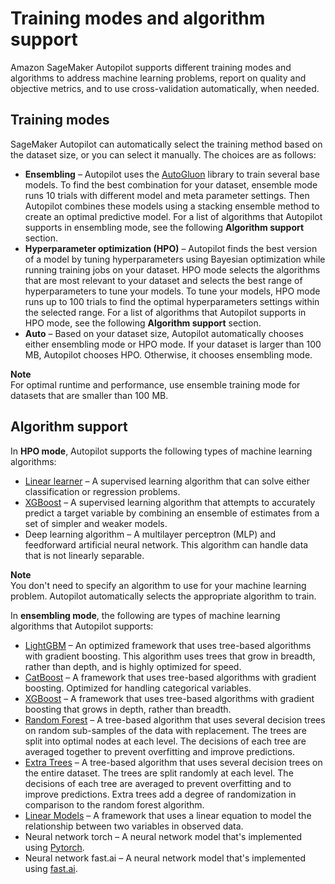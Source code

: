 # Training modes and algorithm support<a name="autopilot-model-support-validation"></a>

Amazon SageMaker Autopilot supports different training modes and algorithms to address machine learning problems, report on quality and objective metrics, and to use cross\-validation automatically, when needed\.

## Training modes<a name="autopilot-training-mode"></a>

SageMaker Autopilot can automatically select the training method based on the dataset size, or you can select it manually\. The choices are as follows:
+ **Ensembling** – Autopilot uses the [AutoGluon](https://auto.gluon.ai/stable/tutorials/tabular_prediction/index.html) library to train several base models\. To find the best combination for your dataset, ensemble mode runs 10 trials with different model and meta parameter settings\. Then Autopilot combines these models using a stacking ensemble method to create an optimal predictive model\. For a list of algorithms that Autopilot supports in ensembling mode, see the following **Algorithm support** section\.
+ **Hyperparameter optimization \(HPO\)** – Autopilot finds the best version of a model by tuning hyperparameters using Bayesian optimization while running training jobs on your dataset\. HPO mode selects the algorithms that are most relevant to your dataset and selects the best range of hyperparameters to tune your models\. To tune your models, HPO mode runs up to 100 trials to find the optimal hyperparameters settings within the selected range\. For a list of algorithms that Autopilot supports in HPO mode, see the following **Algorithm support** section\. 
+ **Auto** – Based on your dataset size, Autopilot automatically chooses either ensembling mode or HPO mode\. If your dataset is larger than 100 MB, Autopilot chooses HPO\. Otherwise, it chooses ensembling mode\.

**Note**  
For optimal runtime and performance, use ensemble training mode for datasets that are smaller than 100 MB\.

## Algorithm support<a name="autopilot-algorithm-support"></a>

In **HPO mode**, Autopilot supports the following types of machine learning algorithms:
+  [Linear learner](https://docs.aws.amazon.com/sagemaker/latest/dg/linear-learner.html) – A supervised learning algorithm that can solve either classification or regression problems\.
+ [XGBoost](https://docs.aws.amazon.com/sagemaker/latest/dg/xgboost.html) – A supervised learning algorithm that attempts to accurately predict a target variable by combining an ensemble of estimates from a set of simpler and weaker models\.
+ Deep learning algorithm – A multilayer perceptron \(MLP\) and feedforward artificial neural network\. This algorithm can handle data that is not linearly separable\.

**Note**  
You don't need to specify an algorithm to use for your machine learning problem\. Autopilot automatically selects the appropriate algorithm to train\. 

In **ensembling mode**, the following are types of machine learning algorithms that Autopilot supports: 
+ [LightGBM](https://docs.aws.amazon.com/sagemaker/latest/dg/lightgbm.html) – An optimized framework that uses tree\-based algorithms with gradient boosting\. This algorithm uses trees that grow in breadth, rather than depth, and is highly optimized for speed\.
+ [CatBoost](https://docs.aws.amazon.com/sagemaker/latest/dg/catboost.html) – A framework that uses tree\-based algorithms with gradient boosting\. Optimized for handling categorical variables\.
+ [XGBoost](https://docs.aws.amazon.com/sagemaker/latest/dg/xgboost.html) – A framework that uses tree\-based algorithms with gradient boosting that grows in depth, rather than breadth\. 
+ [Random Forest](https://scikit-learn.org/stable/modules/generated/sklearn.ensemble.RandomForestClassifier.html) – A tree\-based algorithm that uses several decision trees on random sub\-samples of the data with replacement\. The trees are split into optimal nodes at each level\. The decisions of each tree are averaged together to prevent overfitting and improve predictions\.
+ [Extra Trees](https://scikit-learn.org/stable/modules/generated/sklearn.ensemble.ExtraTreesClassifier.html#sklearn.ensemble.ExtraTreesClassifier) – A tree\-based algorithm that uses several decision trees on the entire dataset\. The trees are split randomly at each level\. The decisions of each tree are averaged to prevent overfitting and to improve predictions\. Extra trees add a degree of randomization in comparison to the random forest algorithm\.
+ [Linear Models](https://scikit-learn.org/stable/modules/classes.html#module-sklearn.linear_model) – A framework that uses a linear equation to model the relationship between two variables in observed data\.
+ Neural network torch – A neural network model that's implemented using [Pytorch](https://pytorch.org/)\.
+ Neural network fast\.ai – A neural network model that's implemented using [fast\.ai](https://www.fast.ai/)\.